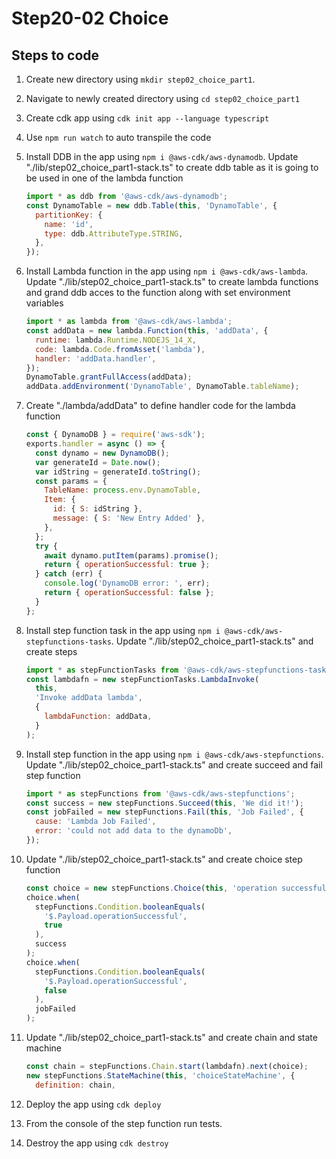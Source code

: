 # Step20-02 Choice

## Steps to code

1. Create new directory using `mkdir step02_choice_part1`.
2. Navigate to newly created directory using `cd step02_choice_part1`
3. Create cdk app using `cdk init app --language typescript`
4. Use `npm run watch` to auto transpile the code
5. Install DDB in the app using `npm i @aws-cdk/aws-dynamodb`. Update "./lib/step02_choice_part1-stack.ts" to create ddb table as it is going to be used in one of the lambda function

   ```js
   import * as ddb from '@aws-cdk/aws-dynamodb';
   const DynamoTable = new ddb.Table(this, 'DynamoTable', {
     partitionKey: {
       name: 'id',
       type: ddb.AttributeType.STRING,
     },
   });
   ```

6. Install Lambda function in the app using `npm i @aws-cdk/aws-lambda`. Update "./lib/step02_choice_part1-stack.ts" to create lambda functions and grand ddb acces to the function along with set environment variables

   ```js
   import * as lambda from '@aws-cdk/aws-lambda';
   const addData = new lambda.Function(this, 'addData', {
     runtime: lambda.Runtime.NODEJS_14_X,
     code: lambda.Code.fromAsset('lambda'),
     handler: 'addData.handler',
   });
   DynamoTable.grantFullAccess(addData);
   addData.addEnvironment('DynamoTable', DynamoTable.tableName);
   ```

7. Create "./lambda/addData" to define handler code for the lambda function

   ```js
   const { DynamoDB } = require('aws-sdk');
   exports.handler = async () => {
     const dynamo = new DynamoDB();
     var generateId = Date.now();
     var idString = generateId.toString();
     const params = {
       TableName: process.env.DynamoTable,
       Item: {
         id: { S: idString },
         message: { S: 'New Entry Added' },
       },
     };
     try {
       await dynamo.putItem(params).promise();
       return { operationSuccessful: true };
     } catch (err) {
       console.log('DynamoDB error: ', err);
       return { operationSuccessful: false };
     }
   };
   ```

8. Install step function task in the app using `npm i @aws-cdk/aws-stepfunctions-tasks`. Update "./lib/step02_choice_part1-stack.ts" and create steps

   ```js
   import * as stepFunctionTasks from '@aws-cdk/aws-stepfunctions-tasks';
   const lambdafn = new stepFunctionTasks.LambdaInvoke(
     this,
     'Invoke addData lambda',
     {
       lambdaFunction: addData,
     }
   );
   ```

9. Install step function in the app using `npm i @aws-cdk/aws-stepfunctions`. Update "./lib/step02_choice_part1-stack.ts" and create succeed and fail step function

   ```js
   import * as stepFunctions from '@aws-cdk/aws-stepfunctions';
   const success = new stepFunctions.Succeed(this, 'We did it!');
   const jobFailed = new stepFunctions.Fail(this, 'Job Failed', {
     cause: 'Lambda Job Failed',
     error: 'could not add data to the dynamoDb',
   });
   ```

10. Update "./lib/step02_choice_part1-stack.ts" and create choice step function

    ```js
    const choice = new stepFunctions.Choice(this, 'operation successful?');
    choice.when(
      stepFunctions.Condition.booleanEquals(
        '$.Payload.operationSuccessful',
        true
      ),
      success
    );
    choice.when(
      stepFunctions.Condition.booleanEquals(
        '$.Payload.operationSuccessful',
        false
      ),
      jobFailed
    );
    ```

11. Update "./lib/step02_choice_part1-stack.ts" and create chain and state machine

    ```js
    const chain = stepFunctions.Chain.start(lambdafn).next(choice);
    new stepFunctions.StateMachine(this, 'choiceStateMachine', {
      definition: chain,
    ```

12. Deploy the app using `cdk deploy`
13. From the console of the step function run tests.
14. Destroy the app using `cdk destroy`
